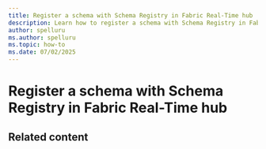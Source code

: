 ```yaml
---
title: Register a schema with Schema Registry in Fabric Real-Time hub
description: Learn how to register a schema with Schema Registry in Fabric Real-Time hub. 
author: spelluru
ms.author: spelluru
ms.topic: how-to
ms.date: 07/02/2025
---
```


# Register a schema with Schema Registry in Fabric Real-Time hub


## Related content
